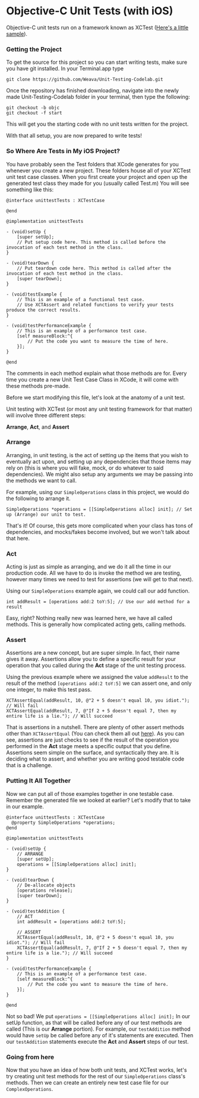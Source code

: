 # Objective-C Unit Tests (with iOS)

Objective-C unit tests run on a framework known as XCTest ([Here's a little sample](https://developer.apple.com/reference/xctest?language=objc)).

### Getting the Project

To get the source for this project so you can start writing tests, make sure you have git installed.
In your Terminal.app type 

````
git clone https://github.com/Weava/Unit-Testing-Codelab.git
````

Once the repository has finished downloading, navigate into the newly made Unit-Testing-Codelab folder in your terminal, then type the following:

````
git checkout -b objc
git checkout -f start
````

This will get you the starting code with no unit tests written for the project.

With that all setup, you are now prepared to write tests!

### So Where Are Tests in My iOS Project?

You have probably seen the <project-name>Test folders that XCode generates for you whenever you create a new project. These folders house all of your XCTest unit test case classes. When you first create your project and open up the generated test class they made for you (usually called <project-name>Test.m) You will see something like this:

````
@interface unittestTests : XCTestCase

@end

@implementation unittestTests

- (void)setUp {
    [super setUp];
    // Put setup code here. This method is called before the invocation of each test method in the class.
}

- (void)tearDown {
    // Put teardown code here. This method is called after the invocation of each test method in the class.
    [super tearDown];
}

- (void)testExample {
    // This is an example of a functional test case.
    // Use XCTAssert and related functions to verify your tests produce the correct results.
}

- (void)testPerformanceExample {
    // This is an example of a performance test case.
    [self measureBlock:^{
        // Put the code you want to measure the time of here.
    }];
}

@end
````

The comments in each method explain what those methods are for. Every time you create a new Unit Test Case Class in XCode, it will come with these methods pre-made.

Before we start modifying this file, let's look at the anatomy of a unit test.

Unit testing with XCTest (or most any unit testing framework for that matter) will involve three different steps:

**Arrange**, **Act**, and **Assert**

### Arrange

Arranging, in unit testing, is the act of setting up the items that you wish to eventually act upon, and setting up any dependencies that those items may rely on (this is where you will fake, mock, or do whatever to said dependencies). We might also setup any arguments we may be passing into the methods we want to call.

For example, using our `SimpleOperations` class in this project, we would do the following to arrange it.

````
SimpleOperations *operations = [[SimpleOperations alloc] init]; // Set up (Arrange) our unit to test.
````

That's it! Of course, this gets more complicated when your class has tons of dependencies, and mocks/fakes become involved, but we won't talk about that here.

### Act

Acting is just as simple as arranging, and we do it all the time in our production code. All we have to do is invoke the method we are testing, however many times we need to test for assertions (we will get to that next).

Using our `SimpleOperations` example again, we could call our add function.

````
int addResult = [operations add:2 toY:5]; // Use our add method for a result
````

Easy, right? Nothing really new was learned here, we have all called methods. This is generally how complicated acting gets, calling methods.

### Assert

Assertions are a new concept, but are super simple. In fact, their name gives it away. Assertions allow you to define a specific result for your operation that you called during the **Act** stage of the unit testing process.

Using the previous example where we assigned the value `addResult` to the result of the method `[operations add:2 toY:5]` we can assert one, and only one integer, to make this test pass.

````
XCTAssertEqual(addResult, 10, @"2 + 5 doesn't equal 10, you idiot."); // Will fail
XCTAssertEqual(addResult, 7, @"If 2 + 5 doesn't equal 7, then my entire life is a lie."); // Will succeed
````

That is assertions in a nutshell. There are plenty of other assert methods other than `XCTAssertEqual` (You can check them all out [here](https://developer.apple.com/reference/xctest?language=objc)). As you can see, assertions are just checks to see if the result of the operation you performed in the **Act** stage meets a specific output that you define. Assertions seem simple on the surface, and syntactically they are. It is deciding what to assert, and whether you are writing good testable code that is a challenge.

### Putting It All Together

Now we can put all of those examples together in one testable case. Remember the generated file we looked at earlier? Let's modify that to take in our example.

````
@interface unittestTests : XCTestCase
  @property SimpleOperations *operations;
@end

@implementation unittestTests

- (void)setUp {
    // ARRANGE
    [super setUp];
    operations = [[SimpleOperations alloc] init];
}

- (void)tearDown {
    // De-allocate objects
    [operations release];
    [super tearDown];
}

- (void)testAddition {
    // ACT
    int addResult = [operations add:2 toY:5];
    
    // ASSERT
    XCTAssertEqual(addResult, 10, @"2 + 5 doesn't equal 10, you idiot."); // Will fail
    XCTAssertEqual(addResult, 7, @"If 2 + 5 doesn't equal 7, then my entire life is a lie."); // Will succeed
}

- (void)testPerformanceExample {
    // This is an example of a performance test case.
    [self measureBlock:^{
        // Put the code you want to measure the time of here.
    }];
}

@end
````

Not so bad! We put `operations = [[SimpleOperations alloc] init];` In our setUp function, as that will be called before any of our test methods are called (This is our **Arrange** portion). For example, our `testAddition` method would have `setUp` be called before any of it's statements are executed. Then our `testAddition` statements execute the **Act** and **Assert** steps of our test.

### Going from here

Now that you have an idea of how both unit tests, and XCTest works, let's try creating unit test methods for the rest of our `SimpleOperations` class's methods. Then we can create an entirely new test case file for our `ComplexOperations`.

